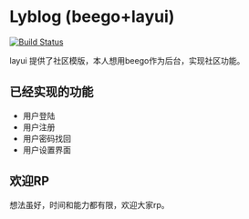 # Lyblog (beego+layui)
[![Build Status](https://travis-ci.org/jicg/lyblog.svg?branch=master)](http://godoc.org/github.com/astaxie/beego)  

layui 提供了社区模版，本人想用beego作为后台，实现社区功能。


## 已经实现的功能
* 用户登陆
* 用户注册
* 用户密码找回
* 用户设置界面


## 欢迎RP
想法虽好，时间和能力都有限，欢迎大家rp。

